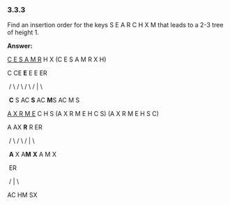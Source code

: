 ### 3.3.3

Find an insertion order for the keys S E A R C H X M that leads to a 2-3 tree of height 1.

**Answer:**

<u>C E S A M R</u> H X (C E S A M R X H) 

C 	CE		**E**							E						E							ER			

​				/		\				/			\			/			\				/		|		\

​			**C**			S			AC			**S**		AC			**M**S		AC		M		S



<u>A X R M E</u> C H S (A X R M E H C S) (A X R M E H S C)

A	AX		**R**						R							ER

​				/		\			/			\				/		|		\

​			**A**			X		A**M**			**X**		A			M		X



​			ER

​	/		|		\

AC		HM	SX
